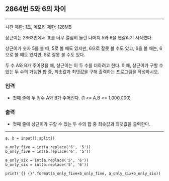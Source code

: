 ## 2864번 5와 6의 차이


---

시간 제한: 1초, 메모리 제한: 128MB

상근이는 2863번에서 표를 너무 열심히 돌린 나머지 5와 6을 헷갈리기 시작했다.

상근이가 숫자 5를 볼 때, 5로 볼 때도 있지만, 6으로 잘못 볼 수도 있고, 6을 볼 때는, 6으로 볼 때도 있지만, 5로 잘못 볼 수도 있다.

두 수 A와 B가 주어졌을 때, 상근이는 이 두 수를 더하려고 한다. 이때, 상근이가 구할 수 있는 두 수의 가능한 합 중, 최솟값과 최댓값을 구해 출력하는 프로그램을 작성하시오.

### 입력

- 첫째 줄에 두 정수 A와 B가 주어진다. (1 <= A,B <= 1,000,000)

### 출력

- 첫째 줄에 상근이가 구할 수 있는 두 수의 합 중 최솟값과 최댓값을 출력한다.

---
~~~
a, b = input().split()

a_only_five = int(a.replace('6', '5'))
b_only_five = int(b.replace('6', '5'))

a_only_six = int(a.replace('5', '6'))
b_only_six = int(b.replace('5', '6'))

print('{} {}'.format(a_only_five+b_only_five, a_only_six+b_only_six))

~~~
